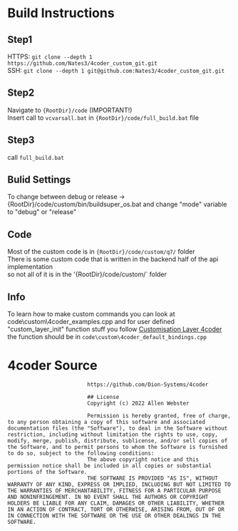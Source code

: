 # Build Instructions

## Step1 
HTTPS: `git clone --depth 1 https://github.com/Nates3/4coder_custom_git.git`  
SSH: `git clone --depth 1 git@github.com:Nates3/4coder_custom_git.git`

## Step2 
Navigate to `{RootDir}/code` (IMPORTANT!)  
Insert call to `vcvarsall.bat` in `{RootDir}/code/full_build.bat` file

## Step3 
call `full_build.bat`

## Bulid Settings
To change between debug or release -> {RootDir}/code/custom/bin/buildsuper_os.bat 
and change "mode" variable to "debug" or "release"

## Code
Most of the custom code is in `{RootDir}/code/custom/q7/` folder  
There is some custom code that is written in the backend half of the api implementation  
so not all of it is in the '{RootDir}/code/custom/` folder


## Info
To learn how to make custom commands you can look at code\custom\4coder_examples.cpp
and for user defined "custom_layer_init" function stuff you follow 
[Customisation Layer 4coder](https://4coder.handmade.network/forums/articles/t/7319-customization_layer_-_getting_started__4coder_4.1_)
                             the function should be in `code\custom\4coder_default_bindings.cpp`
                             
# 4coder Source
                             https://github.com/Dion-Systems/4coder
                             
                             ## License
                             Copyright (c) 2022 Allen Webster
                             
                             Permission is hereby granted, free of charge, to any person obtaining a copy of this software and associated documentation files (the "Software"), to deal in the Software without restriction, including without limitation the rights to use, copy, modify, merge, publish, distribute, sublicense, and/or sell copies of the Software, and to permit persons to whom the Software is furnished to do so, subject to the following conditions:
                             The above copyright notice and this permission notice shall be included in all copies or substantial portions of the Software.
                             THE SOFTWARE IS PROVIDED "AS IS", WITHOUT WARRANTY OF ANY KIND, EXPRESS OR IMPLIED, INCLUDING BUT NOT LIMITED TO THE WARRANTIES OF MERCHANTABILITY, FITNESS FOR A PARTICULAR PURPOSE AND NONINFRINGEMENT. IN NO EVENT SHALL THE AUTHORS OR COPYRIGHT HOLDERS BE LIABLE FOR ANY CLAIM, DAMAGES OR OTHER LIABILITY, WHETHER IN AN ACTION OF CONTRACT, TORT OR OTHERWISE, ARISING FROM, OUT OF OR IN CONNECTION WITH THE SOFTWARE OR THE USE OR OTHER DEALINGS IN THE SOFTWARE.
                             
                             